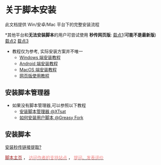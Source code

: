 # 关于脚本安装

此文档提供 Win/安卓/Mac 平台下的完整安装流程

\*其他平台和**无法安装脚本**的用户可尝试使用 **秒传网页版**: [载点1](https://rapidacg.gmgard.moe/)(**可能不是最新版**) [载点2](https://mengzonefire.github.io/baidupan-rapidupload) [载点3](https://mengzonefire.code.misakanet.cn/baidupan-rapidupload)

- 教程仅为参考, 实际安装方案并不唯一
  - [Windows 端安装教程](Windows.md)
  - [Android 端安装教程](Android.md)
  - [MacOS 端安装教程](MacOS.md)
  - [网页版使用教程](Web.md)

## 安装脚本管理器

- 如果没有脚本管理器,可以参照以下教程
  - [安装脚本管理器 @XTsat](https://xtsat.github.io/Browser-Guide/Extensions/recommend/Script%20Manager/Install%20Manager.html)
  - [如何安装用户脚本 @Greasy Fork](https://greasyfork.org/zh-CN/help/installing-user-scripts)

## 安装脚本

<a></a>
<!-- Greasy Fork 样式安装脚本 -->
<div id="install-area">
    <a class="install-link" data-script-name="秒传链接提取" data-script-namespace="moe.cangku.mengzonefire" href="https://greasyfork.org/scripts/424574-%E7%A7%92%E4%BC%A0%E9%93%BE%E6%8E%A5%E6%8F%90%E5%8F%96/code/%E7%A7%92%E4%BC%A0%E9%93%BE%E6%8E%A5%E6%8F%90%E5%8F%96.user.js">安装秒传链接提取</a><a class="install-help-link" title="如何安装" rel="nofollow" href="/rapid-upload-userscript-doc/document/Install/About.html">?</a>
</div>

<a rel="nofollow" href="https://greasyfork.org/zh-CN/scripts/424574-%E7%A7%92%E4%BC%A0%E9%93%BE%E6%8E%A5%E6%8F%90%E5%8F%96" target="_blank"><span style="color: #a42121;">脚本主页</span></a>
，
<a rel="nofollow" href="https://github.com/mengzonefire/rapid-upload-userscript/issues" target="_blank"><span style="color: #f28484;">访问作者的支持站点</span></a>
，
<a rel="nofollow" href="https://greasyfork.org/zh-CN/scripts/424574-%E7%A7%92%E4%BC%A0%E9%93%BE%E6%8E%A5%E6%8F%90%E5%8F%96/feedback#post-discussion"><span style="color: #f28484;">提问、发表评价</span></a>


<!-- 油小猴 样式安装脚本 -->
<!--
<div data-v-0d120fa7="" class="install-box"><a data-v-0d120fa7="" href="https://greasyfork.org/scripts/424574-%E7%A7%92%E4%BC%A0%E9%93%BE%E6%8E%A5%E6%8F%90%E5%8F%96/code/%E7%A7%92%E4%BC%A0%E9%93%BE%E6%8E%A5%E6%8F%90%E5%8F%96.user.js" class="install-link no-dark-mode umami--click--button-install">安装网盘直链下载助手</a> <a data-v-0d120fa7="" title="如何安装" target="_blank" href="/rapid-upload-userscript-doc/document/install/About.html" class="install-help-link no-dark-mode">?</a></div> -->

<!-- [![rapidupload-userscript](https://img.shields.io/badge/%E5%AE%89%E8%A3%85%20%E7%A7%92%E4%BC%A0%E9%93%BE%E6%8E%A5%E6%8F%90%E5%8F%96-005200?style=for-the-badge&logo=tampermonkey)](https://greasyfork.org/scripts/424574-%E7%A7%92%E4%BC%A0%E9%93%BE%E6%8E%A5%E6%8F%90%E5%8F%96/code/%E7%A7%92%E4%BC%A0%E9%93%BE%E6%8E%A5%E6%8F%90%E5%8F%96.user.js) -->
<!-- [![rapid-upload-userscript](https://img.shields.io/badge/GitHub-%E5%AE%89%E8%A3%85%20%E7%A7%92%E4%BC%A0%E9%93%BE%E6%8E%A5%E6%8F%90%E5%8F%96-24292f?style=for-the-badge&logo=github)](https://github.com/mengzonefire/rapid-upload-userscript/raw/main/dist/%E7%A7%92%E4%BC%A0%E8%BF%9E%E6%8E%A5%E6%8F%90%E5%8F%96.user.js) -->
